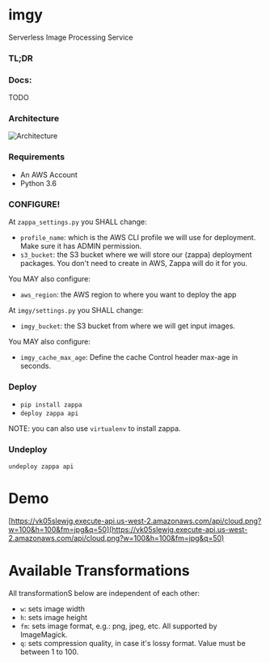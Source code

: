 # imgy
Serverless Image Processing Service

### TL;DR


### Docs:

TODO

### Architecture

![Architecture](https://raw.githubusercontent.com/joarleymoraes/imgy/master/docs/architecture.png)

### Requirements

- An AWS Account
- Python 3.6

### CONFIGURE!

At `zappa_settings.py` you SHALL change:

- `profile_name`: which is the AWS CLI profile we will use for deployment. Make sure it has ADMIN permission.
- `s3_bucket`: the S3 bucket where we will store our (zappa) deployment packages. You don't need to create in AWS, Zappa will do it for you.

You MAY also configure:
- `aws_region`: the AWS region to where you want to deploy the app


At `imgy/settings.py` you SHALL change:
- `imgy_bucket`: the S3 bucket from where we will get input images.


You MAY also configure:
-  `imgy_cache_max_age`: Define the cache Control header max-age in seconds.

### Deploy

- `pip install zappa`
- `deploy zappa api`

NOTE: you can also use `virtualenv` to install zappa.


### Undeploy
`undeploy zappa api`


# Demo

[https://vk05slewjg.execute-api.us-west-2.amazonaws.com/api/cloud.png?w=100&h=100&fm=jpg&q=50](https://vk05slewjg.execute-api.us-west-2.amazonaws.com/api/cloud.png?w=100&h=100&fm=jpg&q=50)


# Available Transformations

All transformationS below are independent of each other:

- `w`: sets image width
- `h`: sets image height
- `fm`: sets image format, e.g.: png, jpeg, etc. All supported by ImageMagick.
- `q`: sets compression quality, in case it's lossy format. Value must be between 1 to 100.


